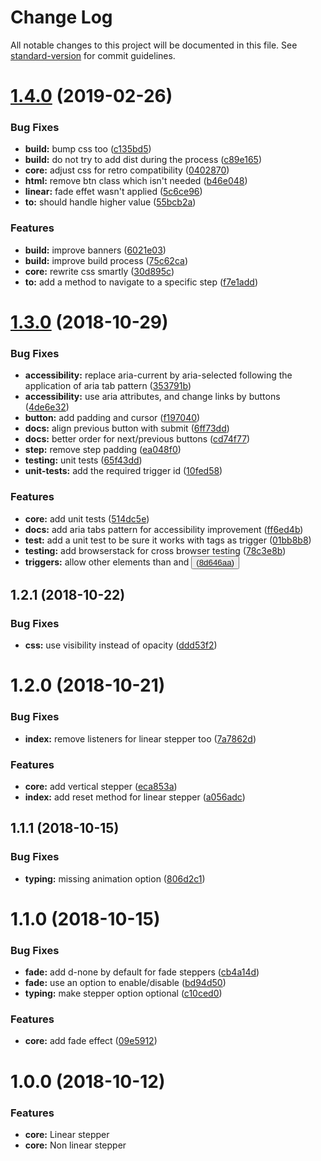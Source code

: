 # Change Log

All notable changes to this project will be documented in this file. See [standard-version](https://github.com/conventional-changelog/standard-version) for commit guidelines.

# [1.4.0](https://github.com/Johann-S/bs-stepper/compare/v1.3.0...v1.4.0) (2019-02-26)


### Bug Fixes

* **build:** bump css too ([c135bd5](https://github.com/Johann-S/bs-stepper/commit/c135bd5))
* **build:** do not try to add dist during the process ([c89e165](https://github.com/Johann-S/bs-stepper/commit/c89e165))
* **core:** adjust css for retro compatibility ([0402870](https://github.com/Johann-S/bs-stepper/commit/0402870))
* **html:** remove btn class which isn't needed ([b46e048](https://github.com/Johann-S/bs-stepper/commit/b46e048))
* **linear:** fade effet wasn't applied ([5c6ce96](https://github.com/Johann-S/bs-stepper/commit/5c6ce96))
* **to:** should handle higher value ([55bcb2a](https://github.com/Johann-S/bs-stepper/commit/55bcb2a))


### Features

* **build:** improve banners ([6021e03](https://github.com/Johann-S/bs-stepper/commit/6021e03))
* **build:** improve build process ([75c62ca](https://github.com/Johann-S/bs-stepper/commit/75c62ca))
* **core:** rewrite css smartly ([30d895c](https://github.com/Johann-S/bs-stepper/commit/30d895c))
* **to:** add a method to navigate to a specific step ([f7e1add](https://github.com/Johann-S/bs-stepper/commit/f7e1add))



<a name="1.3.0"></a>
# [1.3.0](https://github.com/Johann-S/bs-stepper/compare/v1.2.1...v1.3.0) (2018-10-29)


### Bug Fixes

* **accessibility:** replace aria-current by aria-selected following the application of aria tab pattern ([353791b](https://github.com/Johann-S/bs-stepper/commit/353791b))
* **accessibility:** use aria attributes, and change links by buttons ([4de6e32](https://github.com/Johann-S/bs-stepper/commit/4de6e32))
* **button:** add padding and cursor ([f197040](https://github.com/Johann-S/bs-stepper/commit/f197040))
* **docs:** align previous button with submit ([6ff73dd](https://github.com/Johann-S/bs-stepper/commit/6ff73dd))
* **docs:** better order for next/previous buttons ([cd74f77](https://github.com/Johann-S/bs-stepper/commit/cd74f77))
* **step:** remove step padding ([ea048f0](https://github.com/Johann-S/bs-stepper/commit/ea048f0))
* **testing:** unit tests ([65f43dd](https://github.com/Johann-S/bs-stepper/commit/65f43dd))
* **unit-tests:** add the required trigger id ([10fed58](https://github.com/Johann-S/bs-stepper/commit/10fed58))


### Features

* **core:** add unit tests ([514dc5e](https://github.com/Johann-S/bs-stepper/commit/514dc5e))
* **docs:** add aria tabs pattern for accessibility improvement ([ff6ed4b](https://github.com/Johann-S/bs-stepper/commit/ff6ed4b))
* **test:** add a unit test to be sure it works with <a> tags as trigger ([01bb8b8](https://github.com/Johann-S/bs-stepper/commit/01bb8b8))
* **testing:** add browserstack for cross browser testing ([78c3e8b](https://github.com/Johann-S/bs-stepper/commit/78c3e8b))
* **triggers:** allow other elements than <a> and <button> ([8d646aa](https://github.com/Johann-S/bs-stepper/commit/8d646aa))



<a name="1.2.1"></a>
## 1.2.1 (2018-10-22)


### Bug Fixes

* **css:** use visibility instead of opacity ([ddd53f2](https://github.com/Johann-S/bs-stepper/commit/ddd53f2))



<a name="1.2.0"></a>
# 1.2.0 (2018-10-21)


### Bug Fixes

* **index:** remove listeners for linear stepper too ([7a7862d](https://github.com/Johann-S/bs-stepper/commit/7a7862d))


### Features

* **core:** add vertical stepper ([eca853a](https://github.com/Johann-S/bs-stepper/commit/eca853a))
* **index:** add reset method for linear stepper ([a056adc](https://github.com/Johann-S/bs-stepper/commit/a056adc))



<a name="1.1.1"></a>
## 1.1.1 (2018-10-15)


### Bug Fixes

* **typing:** missing animation option ([806d2c1](https://github.com/Johann-S/bs-stepper/commit/806d2c1))



<a name="1.1.0"></a>
# 1.1.0 (2018-10-15)


### Bug Fixes

* **fade:** add d-none by default for fade steppers ([cb4a14d](https://github.com/Johann-S/bs-stepper/commit/cb4a14d))
* **fade:** use an option to enable/disable ([bd94d50](https://github.com/Johann-S/bs-stepper/commit/bd94d50))
* **typing:** make stepper option optional ([c10ced0](https://github.com/Johann-S/bs-stepper/commit/c10ced0))


### Features

* **core:** add fade effect ([09e5912](https://github.com/Johann-S/bs-stepper/commit/09e5912))



<a name="1.0.0"></a>
# 1.0.0 (2018-10-12)

### Features

* **core:** Linear stepper
* **core:** Non linear stepper
